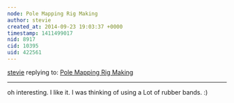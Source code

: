 ```yaml
---
node: Pole Mapping Rig Making
author: stevie
created_at: 2014-09-23 19:03:37 +0000
timestamp: 1411499017
nid: 8917
cid: 10395
uid: 422561
---
```




[stevie](../profile/stevie) replying to: [Pole Mapping Rig Making](../notes/gclout01/07-22-2013/pole-mapping-rig-making)

----
oh interesting. I like it. I was thinking of using a Lot of rubber bands. :)